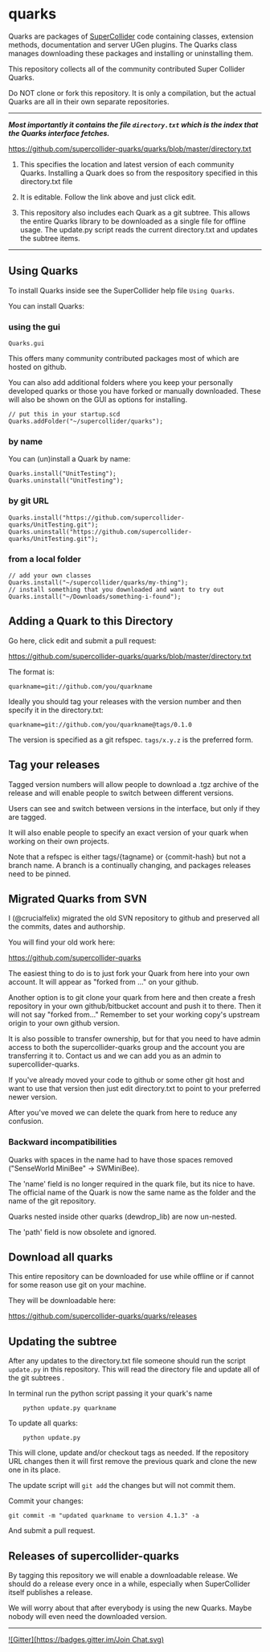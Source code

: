 # quarks

Quarks are packages of [SuperCollider](https://github.com/supercollider/supercollider) code containing classes, extension methods, documentation and server UGen plugins. The Quarks class manages downloading these packages and installing or uninstalling them.

This repository collects all of the community contributed Super Collider Quarks.

Do NOT clone or fork this repository. It is only a compilation, but the actual Quarks are all in their own separate repositories.

---

___Most importantly it contains the file `directory.txt` which is the index that the Quarks interface fetches.___

https://github.com/supercollider-quarks/quarks/blob/master/directory.txt

1. This specifies the location and latest version of each community Quarks.  Installing a Quark does so from the respository specified in this directory.txt file

2. It is editable. Follow the link above and just click edit.

3. This repository also includes each Quark as a git subtree. This allows the entire Quarks library to be downloaded as a single file for offline usage.
The update.py script reads the current directory.txt and updates the subtree items.

---


## Using Quarks

To install Quarks inside see the SuperCollider help file `Using Quarks`.

You can install Quarks:

### using the gui

```supercollider
Quarks.gui
```

This offers many community contributed packages most of which are hosted on github.

You can also add additional folders where you keep your personally developed quarks or those you have forked or manually downloaded.
These will also be shown on the GUI as options for installing.

```supercollider
// put this in your startup.scd
Quarks.addFolder("~/supercollider/quarks");
```


### by name

You can (un)install a Quark by name:

```supercollider
Quarks.install("UnitTesting");
Quarks.uninstall("UnitTesting");
```

### by git URL

```supercollider
Quarks.install("https://github.com/supercollider-quarks/UnitTesting.git");
Quarks.uninstall("https://github.com/supercollider-quarks/UnitTesting.git");
```

### from a local folder

```supercollider
// add your own classes
Quarks.install("~/supercollider/quarks/my-thing");
// install something that you downloaded and want to try out
Quarks.install("~/Downloads/something-i-found");
```


## Adding a Quark to this Directory

Go here, click edit and submit a pull request:

https://github.com/supercollider-quarks/quarks/blob/master/directory.txt

The format is:

    quarkname=git://github.com/you/quarkname

Ideally you should tag your releases with the version number and then specify it in the directory.txt:

    quarkname=git://github.com/you/quarkname@tags/0.1.0

The version is specified as a git refspec. `tags/x.y.z` is the preferred form.

## Tag your releases

Tagged version numbers will allow people to download a .tgz archive of the release and will enable people to switch between different versions.

Users can see and switch between versions in the interface, but only if they are tagged.

It will also enable people to specify an exact version of your quark when working on their own projects.

Note that a refspec is either tags/{tagname} or {commit-hash} but not a branch name. A branch is a continually changing, and packages releases need to be pinned.

## Migrated Quarks from SVN

I (@crucialfelix) migrated the old SVN repository to github and preserved all the commits, dates and authorship.

You will find your old work here:

https://github.com/supercollider-quarks

The easiest thing to do is to just fork your Quark from here into your own account. It will appear as "forked from ..." on your github.

Another option is to git clone your quark from here and then create a fresh repository in your own github/bitbucket account and push it to there. Then it will not say "forked from..." Remember to set your working copy's upstream origin to your own github version.

It is also possible to transfer ownership, but for that you need to have admin access to both the supercollider-quarks group and the account you are transferring it to. Contact us and we can add you as an admin to supercollider-quarks.

If you've already moved your code to github or some other git host and want to use that version then just edit directory.txt to point to your preferred newer version.

After you've moved we can delete the quark from here to reduce any confusion.

### Backward incompatibilities

Quarks with spaces in the name had to have those spaces removed ("SenseWorld MiniBee" -> SWMiniBee).

The 'name' field is no longer required in the quark file, but its nice to have. The official name of the Quark is now the same name as the folder and the name of the git repository.

Quarks nested inside other quarks (dewdrop_lib) are now un-nested.

The 'path' field is now obsolete and ignored.

## Download all quarks

This entire repository can be downloaded for use while offline or if cannot for some reason use git on your machine.

They will be downloadable here:

https://github.com/supercollider-quarks/quarks/releases

## Updating the subtree

After any updates to the directory.txt file someone should run the script `update.py` in this repository.
This will read the directory file and update all of the git subtrees .

In terminal run the python script passing it your quark's name

```shell
    python update.py quarkname
```

To update all quarks:

```shell
    python update.py
```

This will clone, update and/or checkout tags as needed. If the repository URL changes then it will first remove the previous quark and clone the new one in its place.

The update script will `git add` the changes but will not commit them.

Commit your changes:

    git commit -m "updated quarkname to version 4.1.3" -a

And submit a pull request.

## Releases of supercollider-quarks

By tagging this repository we will enable a downloadable release. We should do a release every once in a while, especially when SuperCollider itself publishes a release.

We will worry about that after everybody is using the new Quarks.  Maybe nobody will even need the downloaded version.

---

[![Gitter](https://badges.gitter.im/Join Chat.svg)](https://gitter.im/supercollider-quarks/quarks?utm_source=badge&utm_medium=badge&utm_campaign=pr-badge&utm_content=badge)
